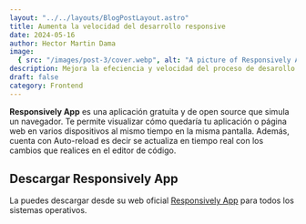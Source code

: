 ```yaml
---
layout: "../../layouts/BlogPostLayout.astro"
title: Aumenta la velocidad del desarrollo responsive
date: 2024-05-16
author: Hector Martin Dama
image:
  { src: "/images/post-3/cover.webp", alt: "A picture of Responsively App" }
description: Mejora la efeciencia y velocidad del proceso de desarollo responsive con la aplicación Responsively App
draft: false
category: Frontend
---
```


**Responsively App** es una aplicación gratuita y de open source que simula un navegador. Te permite visualizar cómo quedaría tu aplicación o página web en varios dispositivos al mismo tiempo en la misma pantalla. Además, cuenta con Auto-reload es decir se actualiza en tiempo real con los cambios que realices en el editor de código.

## Descargar Responsively App

La puedes descargar desde su web oficial [Responsively App](https://responsively.app/download) para todos los sistemas operativos.
